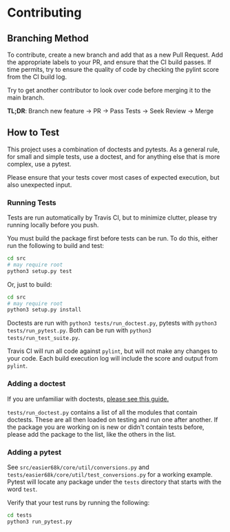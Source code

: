 # Contributing

## Branching Method

To contribute, create a new branch and add that as a new Pull Request. Add the 
appropriate labels to your PR, and ensure that the CI build passes. If time permits,
try to ensure the quality of code by checking the pylint score from the CI build log.

Try to get another contributor to look over code before merging it to the main branch.

**TL;DR**: Branch new feature -> PR -> Pass Tests -> Seek Review -> Merge

## How to Test

This project uses a combination of doctests and pytests. As a general rule, for small and 
simple tests, use a doctest, and for anything else that is more complex, use
a pytest.

Please ensure that your tests cover most cases of expected execution, but also unexpected input.

### Running Tests

Tests are run automatically by Travis CI, but to minimize clutter, please try running locally
before you push.

You must build the package first before tests can be run. To do this, either run the following to
build and test:
```bash
cd src
# may require root
python3 setup.py test
```

Or, just to build:

```bash
cd src
# may require root
python3 setup.py install
```

Doctests are run with `python3 tests/run_doctest.py`, pytests with `python3 tests/run_pytest.py`.
Both can be run with `python3 tests/run_test_suite.py`.

Travis CI will run all code against `pylint`, but will not make any changes to your
code. Each build execution log will include the score and output from `pylint`.

### Adding a doctest

If you are unfamiliar with doctests, [please see this guide.][doctest-guide]

`tests/run_doctest.py` contains a list of all the modules that contain doctests. These
are all then loaded on testing and run one after another. If the package you are
working on is new or didn't contain tests before, please add the package to the 
list, like the others in the list.

### Adding a pytest

See `src/easier68k/core/util/conversions.py` and `tests/easier68k/core/util/test_conversions.py` 
for a working example. Pytest will locate any package under the `tests` directory that
starts with the word `test`.

Verify that your test runs by running the following:
```bash
cd tests
python3 run_pytest.py
```

[doctest-guide]: https://pymotw.com/2/doctest/ 